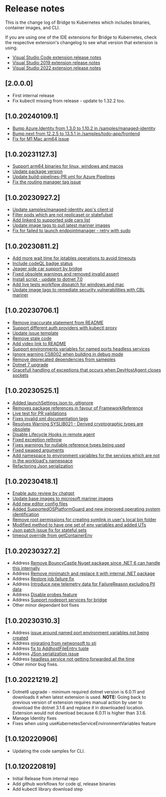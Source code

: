 # Release notes

This is the change log of Bridge to Kubernetes which includes binaries, container images, and CLI.

If you are using one of the IDE extensions for Bridge to Kubernetes, check the respective extension's changelog to see what version that extension is using.
- [Visual Studio Code extension release notes](https://github.com/Azure/vscode-bridge-to-kubernetes/blob/main/CHANGELOG.md)
- [Visual Studio 2019 extension release notes](https://marketplace.visualstudio.com/items?itemName=ms-azuretools.mindaro#whats-new)
- [Visual Studio 2022 extension release notes](https://marketplace.visualstudio.com/items?itemName=ms-azuretools.mindaro2022#whats-new)

## [2.0.0.0]
- First internal release
- Fix kubectl missing from release - update to 1.32.2 too.   

## [1.0.20240109.1]
- [Bump Azure.Identity from 1.3.0 to 1.10.2 in /samples/managed-identity](https://github.com/Azure/Bridge-To-Kubernetes/pull/331)
- [Bump next from 12.2.5 to 13.5.1 in /samples/todo-app/frontend](https://github.com/Azure/Bridge-To-Kubernetes/pull/344)
- [Fix for M1 Mac arm64 issue](https://github.com/Azure/Bridge-To-Kubernetes/pull/346)

## [1.0.20231127.3]
- [Support arm64 binaries for linux, windows and macos](https://github.com/Azure/Bridge-To-Kubernetes/pull/290)
- [Update package version](https://github.com/Azure/Bridge-To-Kubernetes/pull/330)
- [Update build-pipelines-PR.yml for Azure Pipelines](https://github.com/Azure/Bridge-To-Kubernetes/commit/65a0527df3ad85525668c05e8737de71247087ab)
- [Fix the routing manager tag issue](https://github.com/Azure/Bridge-To-Kubernetes/pull/342)

## [1.0.20230927.2]
- [Update samples/managed-identity app's client id](https://github.com/Azure/Bridge-To-Kubernetes/pull/307)
- [Filter pods which are not replicaset or statefulset](https://github.com/Azure/Bridge-To-Kubernetes/pull/312)
- [Add linkerd to supported side cars list](https://github.com/Azure/Bridge-To-Kubernetes/pull/310)
- [Update image tags to pull latest mariner images](https://github.com/Azure/Bridge-To-Kubernetes/pull/321)
- [Fix for failed to launch endpointmanager - retry with sudo](https://github.com/Azure/Bridge-To-Kubernetes/pull/319)
  
## [1.0.20230811.2]
- [Add more wait time for iptables operations to avoid timeouts](https://github.com/Azure/Bridge-To-Kubernetes/pull/289)
- [Include codeQL badge status](https://github.com/Azure/Bridge-To-Kubernetes/pull/295)
- [Jeager side car support by bridge](https://github.com/Azure/Bridge-To-Kubernetes/pull/294)
- [Fixed obsolete warnings and removed invalid assert](https://github.com/Azure/Bridge-To-Kubernetes/pull/262)
- [Install script - update to dotnet 7.0](https://github.com/Azure/Bridge-To-Kubernetes/pull/298)
- [Add live tests workflow dispatch for windows and mac](https://github.com/Azure/Bridge-To-Kubernetes/pull/302)
- [Update image tags to remediate security vulnerabilities with CBL mariner](https://github.com/Azure/Bridge-To-Kubernetes/pull/304)

## [1.0.20230706.1]
- [Remove inaccurate statement from README](https://github.com/Azure/Bridge-To-Kubernetes/pull/277)
- [Support different auth providers with kubectl proxy](https://github.com/Azure/Bridge-To-Kubernetes/pull/258)
- [Update issue template](https://github.com/Azure/Bridge-To-Kubernetes/pull/281)
- [Remove stale code](https://github.com/Azure/Bridge-To-Kubernetes/pull/248)
- [Add video link to README](https://github.com/Azure/Bridge-To-Kubernetes/pull/282)
- [Support environments variables for named ports headless services](https://github.com/Azure/Bridge-To-Kubernetes/pull/278)
- [Ignore warning CS8002 when building in debug mode](https://github.com/Azure/Bridge-To-Kubernetes/pull/251)
- [Remove deprecated dependencies from sameples](https://github.com/Azure/Bridge-To-Kubernetes/pull/286)
- [Dotnet 7 upgrade](https://github.com/Azure/Bridge-To-Kubernetes/pull/284)
- [Gracefull handling of exceptions that occurs when DevHostAgent closes sockets](https://github.com/Azure/Bridge-To-Kubernetes/pull/265)

## [1.0.20230525.1]
- [Added launchSettings.json to .gitignore](https://github.com/Azure/Bridge-To-Kubernetes/pull/245)
- [Removes package references in favour of FrameworkReference](https://github.com/Azure/Bridge-To-Kubernetes/pull/191)
- [Live test for PR validations](https://github.com/Azure/Bridge-To-Kubernetes/pull/242)
- [Fixes invalid xml documentation tags](https://github.com/Azure/Bridge-To-Kubernetes/pull/257)
- [Resolves Warning SYSLIB021 - Derived cryptographic types are obsolete](https://github.com/Azure/Bridge-To-Kubernetes/pull/210)
- [Disable Lifecycle Hooks in remote agent](https://github.com/Azure/Bridge-To-Kubernetes/pull/214)
- [Fixed exception rethrow](https://github.com/Azure/Bridge-To-Kubernetes/pull/261)
- [Fixes warnings for nullable reference types being used](https://github.com/Azure/Bridge-To-Kubernetes/pull/253)
- [Fixed swaped arguments](https://github.com/Azure/Bridge-To-Kubernetes/pull/255)
- [Add namespace to environment variables for the services which are not in the workload's namespace](https://github.com/Azure/Bridge-To-Kubernetes/pull/227)
- [Refactoring Json serialization](https://github.com/Azure/Bridge-To-Kubernetes/pull/209)

## [1.0.20230418.1]
- [Enable auto review by chatgpt](https://github.com/Azure/Bridge-To-Kubernetes/pull/232)
- [Update base images to microsoft mariner images](https://github.com/Azure/Bridge-To-Kubernetes/pull/175)
- [Add new editor config files](https://github.com/Azure/Bridge-To-Kubernetes/pull/230)
- [Added SupportedOSPlatformGuard and new improved operating system identification](https://github.com/Azure/Bridge-To-Kubernetes/pull/213)
- [Remove root permissions for creating symlink in user's local bin folder](https://github.com/Azure/Bridge-To-Kubernetes/pull/216)
- [Modified method to have one set of env variables and added UTs](https://github.com/Azure/Bridge-To-Kubernetes/pull/178)
- [Json patch issue fix for stateful sets](https://github.com/Azure/Bridge-To-Kubernetes/pull/237)
- [timeout override from getContainerEnv](https://github.com/Azure/Bridge-To-Kubernetes/pull/231)

## [1.0.20230327.2]
- Address [Remove BouncyCastle Nuget package since .NET 6 can handle this internally](https://github.com/Azure/Bridge-To-Kubernetes/pull/183)
- Address [Remove minimatch and replace it with internal .NET package](https://github.com/Azure/Bridge-To-Kubernetes/pull/184)
- Address [Restore job failure fix ](https://github.com/Azure/Bridge-To-Kubernetes/pull/203)
- Address [Introduce new telemetry data for FailureReason excluding PII data](https://github.com/Azure/Bridge-To-Kubernetes/pull/208)
- Address [Disable probes feature](https://github.com/Azure/Bridge-To-Kubernetes/pull/164)
- Address [Support nodeport services for bridge](https://github.com/Azure/Bridge-To-Kubernetes/pull/206)
- Other minor dependant bot fixes

## [1.0.20230310.3]
- Address [issue around named port environment variables not being created](https://github.com/Azure/Bridge-To-Kubernetes/issues/165) 
- Address [migrating from netwonsoft to stj](https://github.com/Azure/Bridge-To-Kubernetes/issues/134)
- Address [fix to AddhostFileEntry tuple](https://github.com/Azure/Bridge-To-Kubernetes/issues/135)
- Address [JSon serialization issue](https://github.com/Azure/Bridge-To-Kubernetes/issues/55)
- Address [headless service not getting forwarded all the time](https://github.com/Azure/Bridge-To-Kubernetes/issues/167)
- Other minor bug fixes.

## [1.0.20221219.2]
- Dotnet6 upgrade - minimum required dotnet version is 6.0.11 and downloads it when latest extension is used. **NOTE:** Going back to previous version of extension requires manual action by user to download the dotnet 3.1.6 and replace it in downloaded location. Extension would not download because 6.0.11 is higher than 3.1.6.
- Manage Identity fixes
- Fixes when using useKubernetesServiceEnvironmentVariables feature
 
## [1.0.120220906]

- Updating the code samples for CLI.

## [1.0.120220819]

- Initial Release from internal repo
- Add github workflows for code ql, release binaries
- Add kubectl library download step
